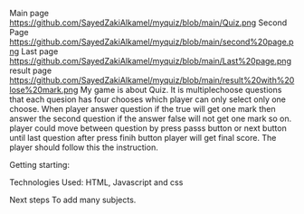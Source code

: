 Main page    https://github.com/SayedZakiAlkamel/myquiz/blob/main/Quiz.png
Second Page  https://github.com/SayedZakiAlkamel/myquiz/blob/main/second%20page.png
Last page    https://github.com/SayedZakiAlkamel/myquiz/blob/main/Last%20page.png
 result page https://github.com/SayedZakiAlkamel/myquiz/blob/main/result%20with%20lose%20mark.png
My game is about Quiz. It is multiplechoose questions that each quesion has four chooses which player can only select only one choose.
When player answer question if the true will get one mark then answer the second question if the answer false will not get one mark so on. player could move between question by press passs button or next button until last question after press finih button player will get final score.
The player should follow this the instruction.

Getting starting:
 

Technologies Used: HTML, Javascript and css

Next steps
To add many subjects.

